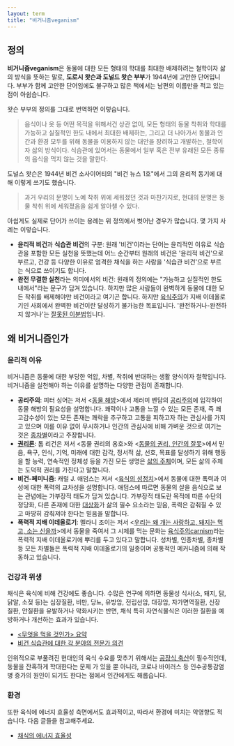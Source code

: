 ```yaml
---
layout: term
title: "비거니즘veganism"
---
```

## 정의

**비거니즘veganism**은 동물에 대한 모든 형태의 학대를 최대한 배제하려는
철학이자 삶의 방식을 뜻하는 말로, **도로시 왓슨과 도널드 왓슨 부부**가
1944년에 고안한 단어입니다. 부부가 함께 고안한 단어임에도 불구하고 많은
책에서는 남편의 이름만을 적고 있는 점이 아쉽습니다.

왓슨 부부의 정의를 그대로 번역하면 이렇습니다.

> 음식이나 옷 등 어떤 목적을 위해서건 상관 없이, 모든 형태의 동물 착취와 학대를
> 가능하고 실질적인 한도 내에서 최대한 배제하는, 그리고 더 나아가서 동물과
> 인간과 환경 모두를 위해 동물을 이용하지 않는 대안을 장려하고 개발하는,
> 철학이자 삶의 방식이다. 식습관에 있어서는 동물에서 일부 혹은 전부 유래된 모든
> 종류의 음식을 먹지 않는 것을 말한다.

도널스 왓슨은 1944년 비건 소사이어티의 "비건 뉴스 1호"에서 그의 윤리적 동기에
대해 이렇게 쓰기도 했습니다.

> 과거 우리의 문명이 노예 착취 위에 세워졌던 것과 마찬가지로, 현대의 문명은
> 동물 착취 위에 세워졌음을 쉽게 알아챌 수 있다.

아쉽게도 실제로 단어가 쓰이는 용례는 위 정의에서 벗어난 경우가 많습니다. 몇
가지 사례는 이렇습니다.

- **윤리적 비건**과 **식습관 비건**의 구분: 원래 '비건'이라는 단어는 윤리적인
  이유로 식습관을 포함한 모든 실천을 뜻했는데 어느 순간부터 원래의 비건은
  '윤리적 비건'으로 부르고, 건강 등 다양한 이유로 엄격한 채식을 하는 사람을
  '식습관 비건'으로 부르는 식으로 쓰이기도 합니다.
- **완전 무결한 실천**라는 의미에서의 비건: 원래의 정의에는 "가능하고 실질적인
  한도 내에서"라는 문구가 담겨 있습니다. 하지만 많은 사람들이 완벽하게 동물에
  대한 모든 착취를 배제해야만 비건이라고 여기곤 합니다. 하지만
  [육식주의](/terms/carnism.html)가 지배 이데올로기인 사회에서 완벽한 비건이란
  달성하기 불가능한 목표입니다. '완전하거나-완전하지 않거나'는 [잘못된
  이분법](/terms/dichotomy.html)입니다.

## 왜 비거니즘인가

### 윤리적 이유

비거니즘은 동물에 대한 부당한 억압, 차별, 착취에 반대하는 생활 양식이자
철학입니다. 비거니즘을 실천해야 하는 이유를 설명하는 다양한 관점이 존재합니다.

- **공리주의**: 피터 싱어는 저서 \<[동물
  해방](/2019/07/28/animal-liberation.html)\>에서 제러미 벤담의
  [공리주의](/terms/utilitarianism.html)에 입각하여 동물 해방의 필요성을
  설명합니다. 쾌락이나 고통을 느낄 수 있는 모든 존재, 즉 쾌고감수성이 있는 모든
  존재는 쾌락을 추구하고 고통을 피하고자 하는 관심사를 가지고 있으며 이를 이유
  없이 무시하거나 인간의 관심사에 비해 가벼운 것으로 여기는 것은
  [종차별](/terms/speciesism.html)이라고 주장합니다.
- **[권리론](/terms/rights-view.html)**: 톰 리건은 저서 \<동물 권리의 옹호\>와
  \<[동물의 권리, 인간의
  잘못](/2019/08/01/animal-rights-human-wrongs.html)\>에서 믿음, 욕구, 인식,
  기억, 미래에 대한 감각, 정서적 삶, 선호, 목표를 달성하기 위해 행동을 할 능력,
  연속적인 정체성 등을 가진 모든 생명은 [삶의
  주체](/terms/subject-of-a-life.html)이며, 모든 삶의 주체는 도덕적 권리를
  가진다고 말합니다.
- **비건-페미니즘**: 캐럴 J. 애덤스는 저서 \<[육식의
  성정치](/2020/01/15/the-sexual-politics-of-meat.html)\>에서 동물에 대한
  폭력과 여성에 대한 폭력의 교차성을 설명합니다. 애덤스에 따르면 동물의 살을
  음식으로 보는 관념에는 가부장적 태도가 담겨 있습니다. 가부장적 태도란 목적에
  따른 수단의 정당화, 다른 존재에 대한 [대상화](/terms/objectification.html)가
  삶의 필수 요소라는 믿음, 폭력은 감춰질 수 있고 마땅히 감춰져야 한다는 믿음을
  말합니다.
- **폭력적 지배 이데올로기**: 멜라니 조이는 저서 \<[우리는 왜 개는 사랑하고,
  돼지는 먹고, 소는 신을까](/2020/02/22/why-we-love-dogs.html)\>에서 동물을
  죽여서 그 시체를 먹는 문화는 [육식주의carnism](/terms/carnism.html)라는
  폭력적 지배 이데올로기에 뿌리를 두고 있다고 말합니다. 성차별, 인종차별,
  종차별 등 모든 차별들은 폭력적 지배 이데올로기의 일종이며 공통적인 메커니즘에
  의해 작동하고 있습니다.

### 건강과 위생

채식은 육식에 비해 건강에도 좋습니다. 수많은 연구에 의하면 동물성 식사(소, 돼지,
닭, 닭알, 소젖 등)는 심장질환, 비만, 당뇨, 유방암, 전립선암, 대장암,
자가면역질환, 신장 질환, 안질환을 유발하거나 악화시키는 반면, 채식 특히
자연식물식은 이러한 질환을 예방하거나 개선하는 효과가 있습니다.

* [\<무엇을 먹을 것인가\> 요약](/2020/11/14/the-china-study.html)
* [비건 식습관에 대한 각 분야의 전문가
  의견](/2020/10/03/export-opinions-on-vegan-diet.html)

인위적으로 부풀려진 현대인의 육식 수요를 맞추기 위해서는 [공장식
축산](/terms/factory-farming.html)이 필수적인데, 동물을 잔혹하게 학대한다는 문제
가 있을 뿐 아니라, 코로나 바이러스 등 인수공통감염병 증가의 원인이 되기도 한다는
점에서 인간에게도 해롭습니다.

### 환경

또한 육식에 에너지 효율성 측면에서도 효과적이고, 따라서 환경에 미치는 악영향도
적습니다. 다음 글들을 참고해주세요.

* [채식의 에너지 효율성](/2020/03/15/efficiency-of-vegan-diet.html)
